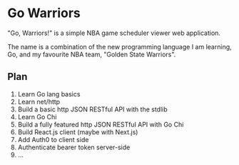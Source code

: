# Go Warriors

"Go, Warriors!" is a simple NBA game scheduler viewer web application.

The name is a combination of the new programming language I am learning, Go, and my favourite NBA team, "Golden State Warriors".

## Plan

1. Learn Go lang basics
2. Learn net/http
3. Build a basic http JSON RESTful API with the stdlib
4. Learn Go Chi
5. Build a fully featured http JSON RESTful API with Go Chi
6. Build React.js client (maybe with Next.js)
7. Add Auth0 to client side
8. Authenticate bearer token server-side
9. ...
